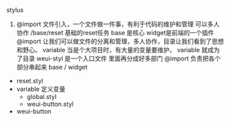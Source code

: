 stylus 
1. @import 文件引入，一个文件做一件事，有利于代码的维护和管理  可以多人协作
/base/reset 基础的reset任务
base 是核心 widget是前端的一个插件
@import 让我们可以做文件的分离和管理，多人协作，目录让我们看到了思想和野心。
variable 当是个大项目时，有大量的变量要维护，
variable 就成为了目录
weui-styl 是一个入口文件 里面再分成好多部门
@import 负责把各个部分串起来
base  /  widget  
- reset.styl
- variable   定义变量 
  - global.styl
  - weui-button.styl
- weui-button 
    